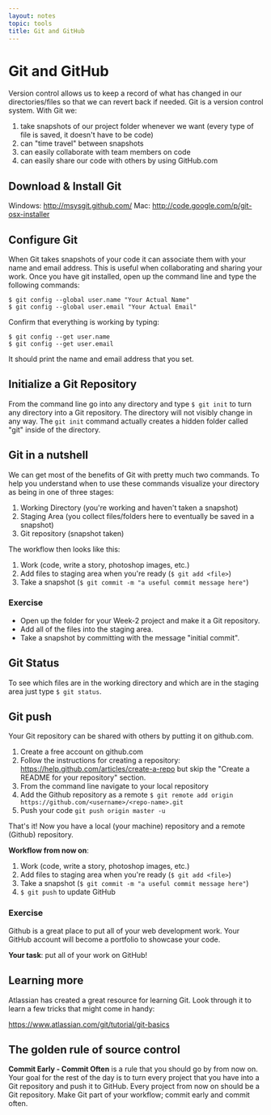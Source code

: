 ```yaml
---
layout: notes
topic: tools
title: Git and GitHub
---
```


# Git and GitHub

Version control allows us to keep a record of what has changed in our directories/files so that we can revert back if needed. Git is a version control system. With Git we:

1. take snapshots of our project folder whenever we want (every type of file is saved, it doesn't have to be code)
2. can "time travel" between snapshots
3. can easily collaborate with team members on code
4. can easily share our code with others by using GitHub.com

## Download & Install Git

Windows: http://msysgit.github.com/
Mac: http://code.google.com/p/git-osx-installer

## Configure Git

When Git takes snapshots of your code it can associate them with your name and email address. This is useful when collaborating and sharing your work. Once you have git installed, open up the command line and type the following commands:

```
$ git config --global user.name "Your Actual Name"
$ git config --global user.email "Your Actual Email"
```

Confirm that everything is working by typing:

```
$ git config --get user.name
$ git config --get user.email
```

It should print the name and email address that you set.

## Initialize a Git Repository

From the command line go into any directory and type `$ git init` to turn any directory into a Git repository. The directory will not visibly change in any way. The `git init` command actually creates a hidden folder called "git" inside of the directory.

## Git in a nutshell

We can get most of the benefits of Git with pretty much two commands. To help you understand when to use these commands visualize your directory as being in one of three stages:

1. Working Directory (you're working and haven't taken a snapshot)
2. Staging Area (you collect files/folders here to eventually be saved in a snapshot)
3. Git repository (snapshot taken)

The workflow then looks like this:

1. Work (code, write a story, photoshop images, etc.)
2. Add files to staging area when you're ready (`$ git add <file>`)
3. Take a snapshot (`$ git commit -m "a useful commit message here"`)

### Exercise

* Open up the folder for your Week-2 project and make it a Git repository. 
* Add all of the files into the staging area.
* Take a snapshot by committing with the message "initial commit".


## Git Status

To see which files are in the working directory and which are in the staging area just type `$ git status`.

## Git push

Your Git repository can be shared with others by putting it on github.com. 

1. Create a free account on github.com
2. Follow the instructions for creating a repository: https://help.github.com/articles/create-a-repo but skip the "Create a README for your repository" section.
3. From the command line navigate to your local repository
4. Add the Github repository as a remote `$ git remote add origin https://github.com/<username>/<repo-name>.git`
5. Push your code `git push origin master -u`

That's it! Now you have a local (your machine) repository and a remote (Github) repository.

**Workflow from now on**:

1. Work (code, write a story, photoshop images, etc.)
2. Add files to staging area when you're ready (`$ git add <file>`)
3. Take a snapshot (`$ git commit -m "a useful commit message here"`)
4. `$ git push` to update GitHub

### Exercise

Github is a great place to put all of your web development work. Your GitHub account will become a portfolio to showcase your code. 

**Your task**: put all of your work on GitHub!

## Learning more

Atlassian has created a great resource for learning Git. Look through it to learn a few tricks that might come in handy:

https://www.atlassian.com/git/tutorial/git-basics

## The golden rule of source control

**Commit Early - Commit Often** is a rule that you should go by from now on. Your goal for the rest of the day is to turn every project that you have into a Git repository and push it to GitHub. Every project from now on should be a  Git repository. Make Git part of your workflow; commit early and commit often.